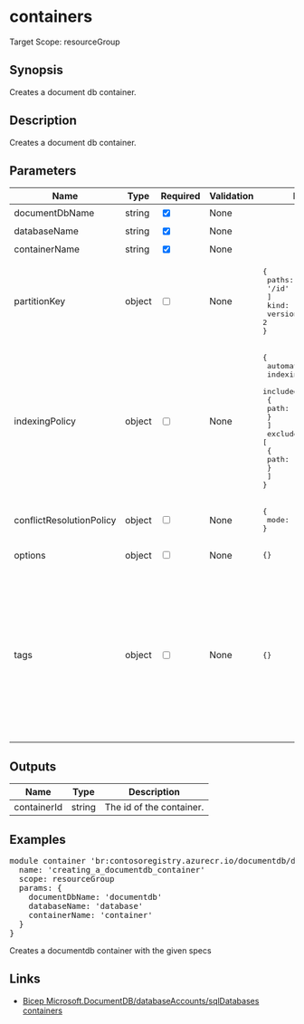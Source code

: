 # containers

Target Scope: resourceGroup

## Synopsis
Creates a document db container.

## Description
Creates a document db container.

## Parameters
| Name | Type | Required | Validation | Default value | Description |
| -- |  -- | -- | -- | -- | -- |
| documentDbName | string | <input type="checkbox" checked> | None | <pre></pre> | The name of the DocumentDB account. |
| databaseName | string | <input type="checkbox" checked> | None | <pre></pre> | The name of the database. |
| containerName | string | <input type="checkbox" checked> | None | <pre></pre> | The name of the container. |
| partitionKey | object | <input type="checkbox"> | None | <pre>{<br>  paths: [<br>    '/id'<br>  ]<br>  kind: 'Hash'<br>  version: 2<br>}</pre> | The partition key for the container. |
| indexingPolicy | object | <input type="checkbox"> | None | <pre>{<br>  automatic: true<br>  indexingMode: 'consistent'<br>  includedPaths: [<br>    {<br>      path: '/*'<br>    }<br>  ]<br>  excludedPaths: [<br>    {<br>      path: '/"_etag"/?'<br>    }<br>  ]<br>}</pre> | The indexing policy for the container. |
| conflictResolutionPolicy | object | <input type="checkbox"> | None | <pre>{<br>  mode: 'LastWriterWins'<br>}</pre> | The conflict resolution policy for the container. |
| options | object | <input type="checkbox"> | None | <pre>{}</pre> | The options for the container. |
| tags | object | <input type="checkbox"> | None | <pre>{}</pre> | &nbsp;&nbsp;&nbsp;&nbsp;&nbsp;The tag object.<br>&nbsp;&nbsp;&nbsp;&nbsp;&nbsp;For example (in YAML):<br>&nbsp;&nbsp;&nbsp;&nbsp;&nbsp;&nbsp;&nbsp;ApplicationID: 1234<br>&nbsp;&nbsp;&nbsp;&nbsp;&nbsp;&nbsp;&nbsp;ApplicationName: MyCmdbAppName<br>&nbsp;&nbsp;&nbsp;&nbsp;&nbsp;&nbsp;&nbsp;ApplicationOwner: myproductowner@company.com<br>&nbsp;&nbsp;&nbsp;&nbsp;&nbsp;&nbsp;&nbsp;AppTechOwner: myteam@company.com<br>&nbsp;&nbsp;&nbsp;&nbsp;&nbsp;&nbsp;&nbsp;BillingIdentifier: 123456<br>&nbsp;&nbsp;&nbsp;&nbsp;&nbsp;&nbsp;&nbsp;BusinessUnit: MyBusinessUnit<br>&nbsp;&nbsp;&nbsp;&nbsp;&nbsp;&nbsp;&nbsp;CostType: Application<br>&nbsp;&nbsp;&nbsp;&nbsp;&nbsp;&nbsp;&nbsp;EnvironmentType: dev<br>&nbsp;&nbsp;&nbsp;&nbsp;&nbsp;&nbsp;&nbsp;PipelineBuildNumber: 2022.08.02-main<br>&nbsp;&nbsp;&nbsp;&nbsp;&nbsp;&nbsp;&nbsp;PipelineRunUrl: https://dev.azure.com/org/TeamProject/_build/results?buildId=1234&view=results |
## Outputs
| Name | Type | Description |
| -- |  -- | -- |
| containerId | string | The id of the container. |
## Examples
<pre>
module container 'br:contosoregistry.azurecr.io/documentdb/databaseaccounts/sqldatabases/containers:latest' = {
  name: 'creating_a_documentdb_container'
  scope: resourceGroup
  params: {
    documentDbName: 'documentdb'
    databaseName: 'database'
    containerName: 'container'
  }
}
</pre>
<p>Creates a documentdb container with the given specs</p>

## Links
- [Bicep Microsoft.DocumentDB/databaseAccounts/sqlDatabases containers](https://learn.microsoft.com/en-us/azure/templates/microsoft.documentdb/databaseaccounts/sqldatabases/containers?pivots=deployment-language-bicep)


